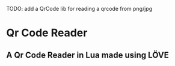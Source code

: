 TODO:
add a QrCode lib for reading a qrcode from png/jpg

# Qr Code Reader

## A Qr Code Reader in Lua made using LÖVE
